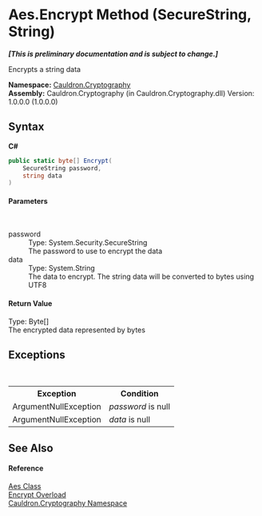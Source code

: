 # Aes.Encrypt Method (SecureString, String)
 _**\[This is preliminary documentation and is subject to change.\]**_

Encrypts a string data

**Namespace:**&nbsp;<a href="N_Cauldron_Cryptography">Cauldron.Cryptography</a><br />**Assembly:**&nbsp;Cauldron.Cryptography (in Cauldron.Cryptography.dll) Version: 1.0.0.0 (1.0.0.0)

## Syntax

**C#**<br />
``` C#
public static byte[] Encrypt(
	SecureString password,
	string data
)
```


#### Parameters
&nbsp;<dl><dt>password</dt><dd>Type: System.Security.SecureString<br />The password to use to encrypt the data</dd><dt>data</dt><dd>Type: System.String<br />The data to encrypt. The string data will be converted to bytes using UTF8</dd></dl>

#### Return Value
Type: Byte[]<br />The encrypted data represented by bytes

## Exceptions
&nbsp;<table><tr><th>Exception</th><th>Condition</th></tr><tr><td>ArgumentNullException</td><td>*password* is null</td></tr><tr><td>ArgumentNullException</td><td>*data* is null</td></tr></table>

## See Also


#### Reference
<a href="T_Cauldron_Cryptography_Aes">Aes Class</a><br /><a href="Overload_Cauldron_Cryptography_Aes_Encrypt">Encrypt Overload</a><br /><a href="N_Cauldron_Cryptography">Cauldron.Cryptography Namespace</a><br />